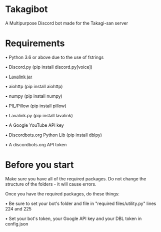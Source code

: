 # Takagibot
A Multipurpose Discord bot made for the Takagi-san server

# Requirements
• Python 3.6 or above due to the use of fstrings

• Discord.py (pip install discord.py[voice]) 

• [Lavalink jar](https://github.com/Frederikam/Lavalink/releases)

• aiohttp (pip install aiohttp)

• numpy (pip install numpy)

• PIL/Pillow (pip install pillow)

• Lavalink.py (pip install lavalink)

• A Google YouTube API key

• Discordbots.org Python Lib (pip install dblpy)

• A discordbots.org API token


# Before you start
Make sure you have all of the required packages. Do not change the structure of the folders - it will cause errors.

Once you have the required packages, do these things:

• Be sure to set your bot's folder and file in "required files/utility.py" lines 224 and 225

• Set your bot's token, your Google API key and your DBL token in config.json


